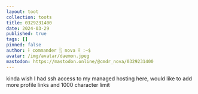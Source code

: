 ```yaml
---
layout: toot
collection: toots
title: 0329231400
date: 2024-03-29
published: true
tags: []
pinned: false
author: ⸸ commander ░ nova ⸸ :~$
avatar: /img/avatar/daemon.jpeg
mastodon: https://mastodon.online/@cmdr_nova/0329231400
---
```


kinda wish I had ssh access to my managed hosting here, would like to add more profile links and 1000 character limit
